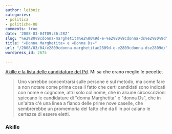 ```yaml
---
author: leibniz
categories:
- politica
- politiche-08
comments: true
date: '2008-03-04T09:36:28Z'
slug: "%e2%80%9cdonna-marghetita%e2%80%9d-e-%e2%80%9cdonna-ds%e2%80%9d"
title: "«Donna Marghetita» e «Donna Ds»"
url: "/2008/03/04/e2809cdonna-marghetitae2809d-e-e2809cdonna-dse2809d/"
wordpress_id: 2675

---
```

[Akille e la lista delle candidature del Pd](http://www.akille.net/?p=1332). Mi sa che erano meglio le pecette.




> Uno vorrebbe concentrarsi sulle persone e sul metodo, ma come fare a non notare come prima cosa il fatto che certi candidati sono indicati con nome e cognome, altri solo col nome, che in alcune circoscrizioni spiccano le candidature di "donna Marghetita" e "donna Ds", che in un'altra c'è una linea a fianco delle prime nove caselle, che sembrerebbe un promemoria del fatto che da lì in poi calano le certezze di essere eletti.




### Akille
